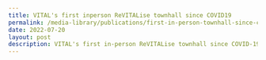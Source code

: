 ```yaml
---
title: VITAL's first inperson ReVITALise townhall since COVID19
permalink: /media-library/publications/first-in-person-townhall-since-covid
date: 2022-07-20
layout: post
description: VITAL's first in-person ReVITALise townhall since COVID-19
---
```

